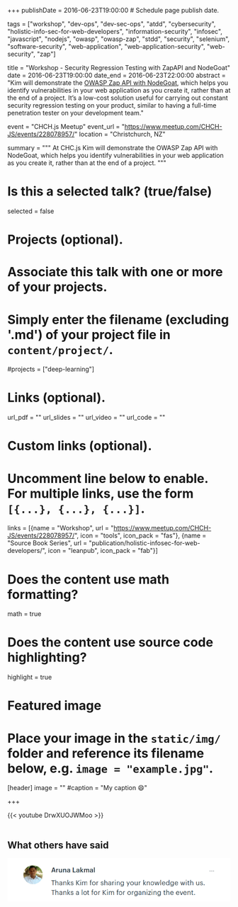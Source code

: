 +++
publishDate = 2016-06-23T19:00:00  # Schedule page publish date.

tags = ["workshop", "dev-ops", "dev-sec-ops", "atdd", "cybersecurity", "holistic-info-sec-for-web-developers", "information-security", "infosec", "javascript", "nodejs", "owasp", "owasp-zap", "stdd", "security", "selenium", "software-security", "web-application", "web-application-security", "web-security", "zap"]

title = "Workshop - Security Regression Testing with ZapAPI and NodeGoat"
date = 2016-06-23T19:00:00
date_end = 2016-06-23T22:00:00
abstract = "Kim will demonstrate the [OWASP Zap API with NodeGoat](https://github.com/binarymist/NodeGoat/wiki/Security-Regression-Testing-with-Zap-API), which helps you identify vulnerabilities in your web application as you create it, rather than at the end of a project. It’s a low-cost solution useful for carrying out constant security regression testing on your product, similar to having a full-time penetration tester on your development team."

event = "CHCH.js Meetup"
event_url = "https://www.meetup.com/CHCH-JS/events/228078957/"
location = "Christchurch, NZ"

summary = """
At CHC.js Kim will demonstrate the OWASP Zap API with NodeGoat, which helps you identify vulnerabilities in your web application as you create it, rather than at the end of a project.
"""

# Is this a selected talk? (true/false)
selected = false

# Projects (optional).
#   Associate this talk with one or more of your projects.
#   Simply enter the filename (excluding '.md') of your project file in `content/project/`.
#projects = ["deep-learning"]

# Links (optional).
url_pdf = ""
url_slides = ""
url_video = ""
url_code = ""

# Custom links (optional).
#   Uncomment line below to enable. For multiple links, use the form `[{...}, {...}, {...}]`.
links = [{name = "Workshop", url = "https://www.meetup.com/CHCH-JS/events/228078957/", icon = "tools", icon_pack = "fas"}, {name = "Source Book Series", url = "publication/holistic-infosec-for-web-developers/", icon = "leanpub", icon_pack = "fab"}]


# Does the content use math formatting?
math = true

# Does the content use source code highlighting?
highlight = true

# Featured image
# Place your image in the `static/img/` folder and reference its filename below, e.g. `image = "example.jpg"`.
[header]
image = ""
#caption = "My caption :smile:"

+++

{{< youtube DrwXUOJWMoo >}}
<br>
<br>
## What others have said


[![What others say about kims talk](/img/talk/what-others-say-2016-chc.js.png)](https://www.meetup.com/CHCH-JS/events/228078957/)

<br>

